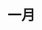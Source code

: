 ---
layout: wiki  # 使用wiki布局模板
wiki: twozerotwofive # 这是项目名
title: 一月
banner: /assets/cover/note.jpg
---